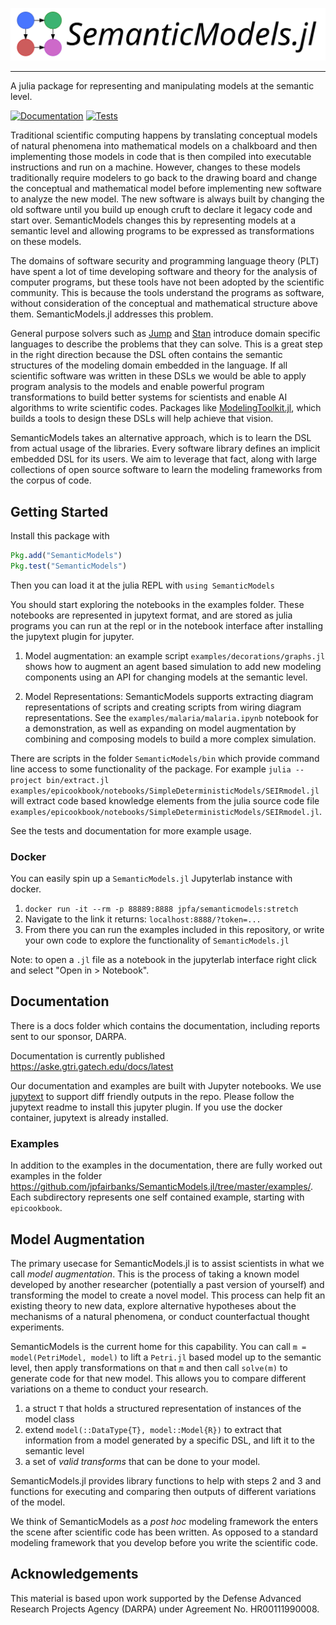 ![SemanticModels.jl](doc/src/assets/full-logo.png)

---

A julia package for representing and manipulating models at the semantic level.

[![Documentation](https://github.com/jpfairbanks/SemanticModels.jl/workflows/Documentation/badge.svg)](https://aske.gtri.gatech.edu/docs/latest/)
[![Tests](https://github.com/jpfairbanks/SemanticModels.jl/workflows/Tests/badge.svg)](https://github.com/jpfairbanks/SemanticModels.jl/actions)

Traditional scientific computing happens by translating conceptual models of natural phenomena into mathematical models
on a chalkboard and then implementing those models in code that is then compiled into executable instructions and run on
a machine. However, changes to these models traditionally require modelers to go back to the drawing board and change
the conceptual and mathematical model before implementing new software to analyze the new model. The new software is
always built by changing the old software until you build up enough cruft to declare it legacy code and start over.
SemanticModels changes this by representing models at a semantic level and allowing programs to be expressed as
transformations on these models.

<!-- ![SemanticModels Diagram](https://aske.gtri.gatech.edu/docs/latest/img/semanticmodels_jl.dot.svg) -->

The domains of software security and programming language theory (PLT) have spent a lot of time developing software and
theory for the analysis of computer programs, but these tools have not been adopted by the scientific community. This is
because the tools understand the programs as software, without consideration of the conceptual and mathematical
structure above them. SemanticModels.jl addresses this problem.

General purpose solvers such as [Jump](http://www.juliaopt.org/JuMP.jl/v0.19.0/) and [Stan](https://mc-stan.org/)
introduce domain specific languages to describe the problems that they can solve. This is a great step in the right
direction because the DSL often contains the semantic structures of the modeling domain embedded in the language.
If all scientific software was written in these DSLs we would be able to apply program analysis to the models and enable
powerful program transformations to build better systems for scientists and enable AI algorithms to write scientific codes.
Packages like [ModelingToolkit.jl](https://github.com/JuliaDiffEq/ModelingToolkit.jl), which builds a tools to design
these DSLs will help achieve that vision.

SemanticModels takes an alternative approach, which is to learn the DSL from actual usage of the libraries.
Every software library defines an implicit embedded DSL for its users. We aim to leverage that fact, along with large
collections of open source software to learn the modeling frameworks from the corpus of code.


## Getting Started

Install this package with

```julia
Pkg.add("SemanticModels")
Pkg.test("SemanticModels")

```

Then you can load it at the julia REPL with `using SemanticModels`

You should start exploring the notebooks in the examples folder. These notebooks are represented in jupytext format,
and are stored as julia programs you can run at the repl or in the notebook interface after installing the jupytext plugin for jupyter.

1. Model augmentation: an example script `examples/decorations/graphs.jl` shows how to augment an agent based simulation to add new
   modeling components using an API for changing models at the semantic level.

2. Model Representations: SemanticModels supports extracting diagram representations of scripts and creating scripts from wiring diagram representations. See the `examples/malaria/malaria.ipynb` notebook for a demonstration, as well as expanding on model augmentation by combining and composing models to build a more complex simulation.


There are scripts in the folder `SemanticModels/bin` which provide command line access to some functionality of the
package. For example `julia --project bin/extract.jl examples/epicookbook/notebooks/SimpleDeterministicModels/SEIRmodel.jl` will extract code based knowledge elements from the julia source code file `examples/epicookbook/notebooks/SimpleDeterministicModels/SEIRmodel.jl`.

See the tests and documentation for more example usage.

### Docker

You can easily spin up a `SemanticModels.jl` Jupyterlab instance with docker.

1. `docker run -it --rm -p 88889:8888 jpfa/semanticmodels:stretch`
1. Navigate to the link it returns: `localhost:8888/?token=...`
1. From there you can run the examples included in this repository, or write your own code to explore the functionality of `SemanticModels.jl`

Note: to open a `.jl` file as a notebook in the jupyterlab interface right click and select "Open in > Notebook".

## Documentation

There is a docs folder which contains the documentation, including reports sent to our sponsor, DARPA.

Documentation is currently published https://aske.gtri.gatech.edu/docs/latest

Our documentation and examples are built with Jupyter notebooks. We use
[jupytext](https://github.com/mwouts/jupytext) to support diff friendly outputs in the repo.
Please follow the jupytext readme to install this jupyter plugin. If you use the docker container, jupytext is already
installed.


### Examples

In addition to the examples in the documentation, there are fully worked out examples in the folder
https://github.com/jpfairbanks/SemanticModels.jl/tree/master/examples/. Each subdirectory represents one self contained
example, starting with `epicookbook`.

## Model Augmentation

The primary usecase for SemanticModels.jl is to assist scientists in what we call *model augmentation*. This is the
process of taking a known model developed by another researcher (potentially a past version of yourself) and
transforming the model to create a novel model. This process can help fit an existing theory to new data, explore
alternative hypotheses about the mechanisms of a natural phenomena, or conduct counterfactual thought experiments.

SemanticModels is the current home for this capability.
You can call `m = model(PetriModel, model)` to lift a `Petri.jl` based model up to the semantic level, then apply
transformations on that `m` and then call `solve(m)` to generate code for that new model. This allows you to compare
different variations on a theme to conduct your research.

1. a struct `T` that holds a structured representation of instances of the model class
2. extend `model(::DataType{T}, model::Model{R})` to extract that information from a model generated by a specific DSL, and lift it to the semantic level
3. a set of *valid transforms* that can be done to your model.

SemanticModels.jl provides library functions to help with steps 2 and 3 and functions for executing and comparing then
outputs of different variations of the model.

We think of SemanticModels as a _post hoc_ modeling framework the enters the scene after scientific code has been
written. As opposed to a standard modeling framework that you develop before you write the scientific code.

## Acknowledgements

This material is based upon work supported by the Defense Advanced Research Projects Agency (DARPA) under Agreement No. HR00111990008.
